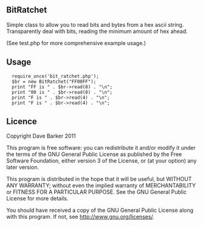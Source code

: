 BitRatchet
----------

Simple class to allow you to read bits and bytes from a hex ascii string. Transparently deal with bits, reading the minimum amount of hex ahead.

(See test.php for more comprehensive example usage.)

Usage
-----

      require_once('bit_ratchet.php');
      $br = new BitRatchet("FF00FF");
      print "FF is " . $br->read(8) . "\n";
      print "00 is " . $br->read(8) . "\n";
      print "F is " . $br->read(4) . "\n";
      print "F is " . $br->read(4) . "\n";

Licence
-------

Copyright Dave Barker 2011

 This program is free software: you can redistribute it and/or modify
 it under the terms of the GNU General Public License as published by
 the Free Software Foundation, either version 3 of the License, or
 (at your option) any later version.

 This program is distributed in the hope that it will be useful,
 but WITHOUT ANY WARRANTY; without even the implied warranty of
 MERCHANTABILITY or FITNESS FOR A PARTICULAR PURPOSE.  See the
 GNU General Public License for more details.

 You should have received a copy of the GNU General Public License
 along with this program.  If not, see <http://www.gnu.org/licenses/>.
